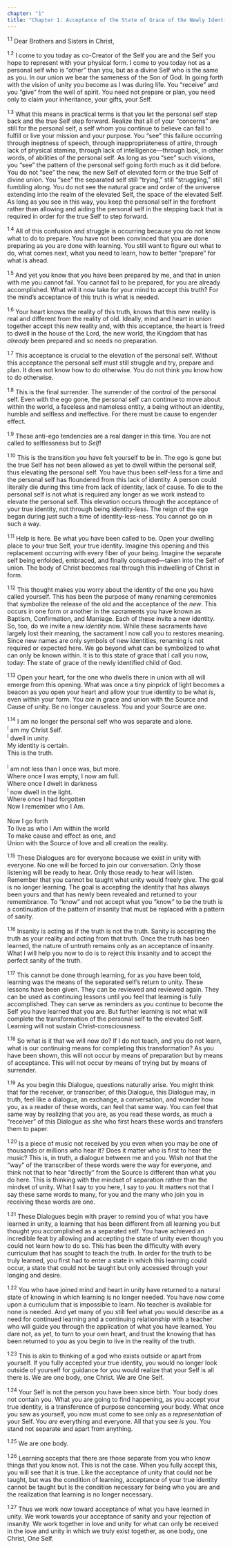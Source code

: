 ```yaml
---
chapter: "1"
title: "Chapter 1: Acceptance of the State of Grace of the Newly Identified Child of God"
---
```


<sup>1.1</sup> Dear Brothers and Sisters in Christ, 

<sup>1.2</sup> I come to you today as co-Creator of the Self you are and
the Self you hope to represent with your physical form. I come to you
today not as a personal self who is “other” than you, but as a divine
Self who is the same as you. In our union we bear the sameness of the
Son of God. In going forth with the vision of unity you become as I was
during life.  You “receive” and you “give” from the well of spirit. You
need not prepare or plan, you need only to claim your inheritance, your
gifts, your Self. 

<sup>1.3</sup> What this means in practical terms is that you let the
personal self step back and the true Self step forward. Realize that all
of your “concerns” are still for the personal self, a self whom you
continue to believe can fail to fulfill or live your mission and your
purpose. You “see” this failure occurring through ineptness of speech,
through inappropriateness of attire, through lack of physical stamina,
through lack of intelligence—through lack, in other words, of abilities
of the personal self. As long as you “see” such visions, you “see” the
pattern of the personal self going forth much as it did before. You do
not “see” the new, the new Self of elevated form or the true Self of
divine union.  You “see” the separated self still “trying,” still
“struggling,” still fumbling along. You do not see the natural grace and
order of the universe extending into the realm of the elevated Self, the
space of the elevated Self. As long as you see in this way, you keep the
personal self in the forefront rather than allowing and aiding the
personal self in the stepping back that is required in order for the
true Self to step forward. 

<sup>1.4</sup> All of this confusion and struggle is occurring because
you do not know what to do to prepare. You have not been convinced that
you are done preparing as you are done with learning. You still want to
figure out what to do, what comes next, what you need to learn, how to
better “prepare” for what is ahead. 

<sup>1.5</sup> And yet you know that you have been prepared by me, and
that in union with me you cannot fail. You cannot fail to be prepared,
for you are already accomplished. What will it now take for your mind to
accept this truth? For the mind’s acceptance of this truth is what is
needed. 

<sup>1.6</sup> Your heart knows the reality of this truth, knows that
this new reality is real and different from the reality of old. Ideally,
mind and heart in union together accept this new reality and, with this
acceptance, the heart is freed to dwell in the house of the Lord, the
new world, the Kingdom that has *already* been prepared and so needs no
preparation. 

<sup>1.7</sup> This acceptance is crucial to the elevation of the
personal self.  Without this acceptance the personal self must still
struggle and try, prepare and plan. It does not know how to do
otherwise. You do not think you know how to do otherwise. 

<sup>1.8</sup> This is the final surrender. The surrender of the control
of the personal self. Even with the ego gone, the personal self can
continue to move about within the world, a faceless and nameless entity,
a being without an identity, humble and selfless and ineffective. For
there must be cause to engender effect. 

<sup>1.9</sup> These anti-ego tendencies are a real danger in this time.
You are not called to selflessness but to *Self*! 

<sup>1.10</sup> This is the transition you have felt yourself to be in.
The ego is gone but the true Self has not been allowed as yet to dwell
within the personal self, thus elevating the personal self. You have
thus been self-less for a time and the personal self has floundered from
this lack of identity. A person could literally die during this time
from lack of identity, lack of cause. To die to the personal self is not
what is required any longer as we work instead to elevate the personal
self.  This elevation occurs through the acceptance of your true
identity, not through being identity-less. The reign of the ego began
during just such a time of identity-less-ness. You cannot go on in such
a way. 

<sup>1.11</sup> Help is here. Be what you have been called to be. Open
your dwelling place to your true Self, your true identity. Imagine this
opening and this replacement occurring with every fiber of your being.
Imagine the separate self being enfolded, embraced, and finally
consumed—taken into the Self of union. The body of Christ becomes real
through this indwelling of Christ in form. 

<sup>1.12</sup> This thought makes you worry about the identity of the
one you have called yourself. This has been the purpose of many renaming
ceremonies that symbolize the release of the old and the acceptance of
the *new*.  This occurs in one form or another in the sacraments you
have known as Baptism, Confirmation, and Marriage. Each of these invite
a new identity. So, too, do we invite a new *identity* now. While these
sacraments have largely lost their meaning, the sacrament I now call you
to restores meaning. Since new names are only symbols of new identities,
renaming is not required or expected here. We go beyond what can be
symbolized to what can only be known within. It is to this state of
grace that I call you now, today: The state of grace of the newly
identified child of God. 

<sup>1.13</sup> Open your heart, for the one who dwells there in union
with all will emerge from this opening. What was once a tiny pinprick of
light becomes a beacon as you open your heart and allow your true
identity to be what *is*, even within your form. You *are* in grace and
union with the Source and Cause of unity. Be no longer causeless. You
and your Source are one.

<div markdown="1" class="prose">

<sup>1.14</sup> I am no longer the personal self who was separate and
alone.<br/> <sup>I</sup> am my Christ Self.<br/> <sup>I</sup> dwell in
unity.<br/> My identity is certain.<br/> This is the truth.<br/><br/>
<sup>I</sup> am not less than I once was, but more.<br/> Where once I
was empty, I now am full.<br/> Where once I dwelt in darkness<br/>
<sup>I</sup> now dwell in the light.<br/> Where once I had
forgotten<br/> Now I remember who I Am.<br/><br/> Now I go forth<br/> To
live as who I Am within the world<br/> To make cause and effect as one,
and<br/> Union with the Source of love and all creation the reality.

</div>

<sup>1.15</sup> These Dialogues are for everyone because we exist in
unity with everyone. No one will be forced to join our conversation.
Only those listening will be ready to hear. Only those ready to hear
will listen.  Remember that you cannot be taught what unity would freely
give. The goal is no longer learning. The goal is accepting the identity
that has always been yours and that has newly been revealed and returned
to your remembrance. To “know” and not accept what you “know” to be the
truth is a continuation of the pattern of insanity that must be replaced
with a pattern of sanity. 

<sup>1.16</sup> Insanity is acting as if the truth is not the truth.
Sanity is accepting the truth as your reality and acting from that
truth. Once the truth has been learned, the nature of untruth remains
only as an acceptance of insanity. What I will help you now to do is to
reject this insanity and to accept the perfect sanity of the truth. 

<sup>1.17</sup> This cannot be done through learning, for as you have
been told, learning was the means of the separated self’s return to
unity. These lessons have been given. They can be reviewed and reviewed
again. They can be used as continuing lessons until you feel that
learning is fully accomplished.  They can serve as reminders as you
continue to become the Self you have learned that you are. But further
learning is not what will complete the transformation of the personal
self to the elevated Self. Learning will not sustain
Christ-consciousness. 

<sup>1.18</sup> So what is it that we will now do?  If I do not teach,
and you do not learn, what is our continuing means for completing this
transformation? As you have been shown, this will not occur by means of
preparation but by means of acceptance. This will not occur by means of
trying but by means of surrender. 

<sup>1.19</sup> As you begin this Dialogue, questions naturally arise.
You might think that for the receiver, or transcriber, of this Dialogue,
this Dialogue may, in truth, feel like a dialogue, an exchange, a
conversation, and wonder how you, as a reader of these words, can feel
that same way. You can feel that same way by realizing that you are, as
you read these words, as much a “receiver” of this Dialogue as she who
first hears these words and transfers them to paper. 

<sup>1.20</sup> Is a piece of music not received by you even when you
may be one of thousands or millions who hear it? Does it matter who is
first to hear the music? This is, in truth, a dialogue between me and
you. Wish not that the “way” of the transcriber of these words were the
way for everyone, and think not that to hear “directly” from the Source
is different than what you do here. This is thinking with the mindset of
separation rather than the mindset of unity. What I say to you here, I
say to *you*. It matters not that I say these same words to many, for
you and the many who join you in receiving these words are one. 

<sup>1.21</sup> These Dialogues begin with prayer to remind you of what
you have learned in unity, a learning that has been different from all
learning you but thought you accomplished as a separated self. You have
achieved an incredible feat by allowing and accepting the state of unity
even though you could not learn how to do so. This has been the
difficulty with every curriculum that has sought to teach the truth. In
order for the truth to be truly learned, you first had to enter a state
in which this learning could occur, a state that could not be taught but
only accessed through your longing and desire. 

<sup>1.22</sup> You who have joined mind and heart in unity have
returned to a natural state of knowing in which learning is no longer
needed. You have now come upon a curriculum that is impossible to learn.
No teacher is available for none is needed.  And yet many of you still
feel what you would describe as a need for continued learning and a
continuing relationship with a teacher who will guide you through the
application of what you have learned. You dare not, as yet, to turn to
your own heart, and trust the knowing that has been returned to you as
you begin to live in the reality of the truth.

<sup>1.23</sup> This is akin to thinking of a god who exists outside or
apart from yourself. If you fully accepted your true identity, you would
no longer look outside of yourself for guidance for you would realize
that your Self is all there is. We are one body, one Christ. We are One
Self.

<sup>1.24</sup> Your Self is not the person you have been since birth.
Your body does not contain you. What you are going to find happening, as
you accept your true identity, is a transference of purpose concerning
your body. What once you saw as yourself, you now must come to see only
as a *representation* of your Self. You *are* everything and everyone.
All that you see *is* you. You stand not separate and apart from
anything. 

<sup>1.25</sup> We are one body. 

<sup>1.26</sup> Learning accepts that there are those separate from you
who know things that you know not. This is not the case. When you fully
accept this, you will see that it is true. Like the acceptance of unity
that could not be taught, but was the condition of learning, acceptance
of your true identity cannot be taught but is the condition necessary
for being who you are and the realization that learning is no longer
necessary. 

<sup>1.27</sup> Thus we work now toward acceptance of what you have
learned in unity. We work towards your acceptance of sanity and your
rejection of insanity. We work together in love and unity for what can
only be received in the love and unity in which we truly exist together,
as one body, one Christ, One Self.

